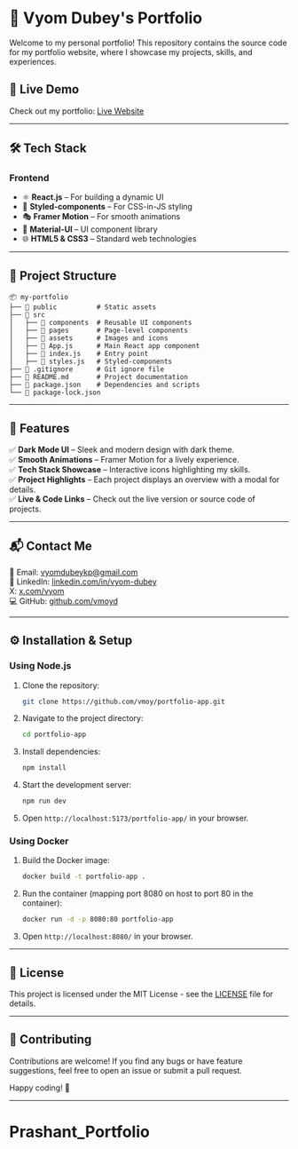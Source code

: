 
# 🚀 Vyom Dubey's Portfolio

Welcome to my personal portfolio! This repository contains the source code for my portfolio website, where I showcase my projects, skills, and experiences.

## 📌 Live Demo
Check out my portfolio: [Live Website](https://vmoyd.github.io/portfolio-app/) 

---

## 🛠️ Tech Stack

### **Frontend**
- ⚛ **React.js** – For building a dynamic UI  
- 💅 **Styled-components** – For CSS-in-JS styling  
- 🎭 **Framer Motion** – For smooth animations  
- 🎨 **Material-UI** – UI component library  
- 🌐 **HTML5 & CSS3** – Standard web technologies  

---

## 📂 Project Structure
```
📦 my-portfolio
├── 📁 public          # Static assets
├── 📁 src
│   ├── 📁 components  # Reusable UI components
│   ├── 📁 pages       # Page-level components
│   ├── 📁 assets      # Images and icons
│   ├── 📄 App.js      # Main React app component
│   ├── 📄 index.js    # Entry point
│   ├── 📄 styles.js   # Styled-components
├── 📄 .gitignore      # Git ignore file
├── 📄 README.md       # Project documentation
├── 📄 package.json    # Dependencies and scripts
└── 📄 package-lock.json
```

---

## 🎯 Features
✅ **Dark Mode UI** – Sleek and modern design with dark theme.  
✅ **Smooth Animations** – Framer Motion for a lively experience.  
✅ **Tech Stack Showcase** – Interactive icons highlighting my skills.  
✅ **Project Highlights** – Each project displays an overview with a modal for details.  
✅ **Live & Code Links** – Check out the live version or source code of projects.  

---

## 📬 Contact Me
📧 Email: [vyomdubeykp@gmail.com](mailto:vyomdubeykp@gmail.com)  
🔗 LinkedIn: [linkedin.com/in/vyom-dubey](https://www.linkedin.com/in/vyom-dubey/)  
 X: [x.com/vyom](https://x.com/dubey_vyom_)  
💻 GitHub: [github.com/vmoyd](https://github.com/vmoyd)  

---

## ⚙️ Installation & Setup

### **Using Node.js**
1. Clone the repository:
   ```bash
   git clone https://github.com/vmoy/portfolio-app.git
   ```
2. Navigate to the project directory:
   ```bash
   cd portfolio-app
   ```
3. Install dependencies:
   ```bash
   npm install
   ```
4. Start the development server:
   ```bash
   npm run dev
   ```
5. Open `http://localhost:5173/portfolio-app/` in your browser.

### **Using Docker**
1. Build the Docker image:
   ```bash
   docker build -t portfolio-app .
   ```
2. Run the container (mapping port 8080 on host to port 80 in the container):
   ```bash
   docker run -d -p 8080:80 portfolio-app
   ```
3. Open `http://localhost:8080/` in your browser.

---

## 📜 License
This project is licensed under the MIT License - see the [LICENSE](LICENSE) file for details.

---

## 🙌 Contributing
Contributions are welcome! If you find any bugs or have feature suggestions, feel free to open an issue or submit a pull request.

Happy coding! 🚀

---
# Prashant_Portfolio
